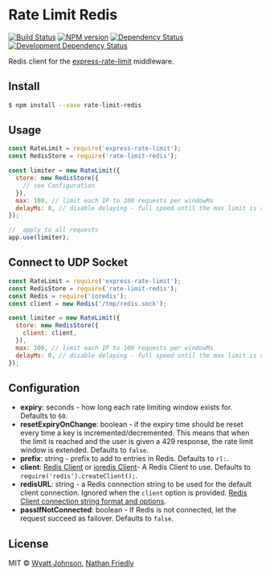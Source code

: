 # Rate Limit Redis

[![Build Status](https://secure.travis-ci.org/wyattjoh/rate-limit-redis.png?branch=master)](http://travis-ci.org/wyattjoh/rate-limit-redis)
[![NPM version](http://badge.fury.io/js/rate-limit-redis.png)](https://npmjs.org/package/rate-limit-redis 'View this project on NPM')
[![Dependency Status](https://david-dm.org/wyattjoh/rate-limit-redis.png?theme=shields.io)](https://david-dm.org/wyattjoh/rate-limit-redis)
[![Development Dependency Status](https://david-dm.org/wyattjoh/rate-limit-redis/dev-status.png?theme=shields.io)](https://david-dm.org/wyattjoh/rate-limit-redis#info=devDependencies)

Redis client for the [express-rate-limit](https://github.com/nfriedly/express-rate-limit) middleware.

## Install

```sh
$ npm install --save rate-limit-redis
```

## Usage

```js
const RateLimit = require('express-rate-limit');
const RedisStore = require('rate-limit-redis');

const limiter = new RateLimit({
  store: new RedisStore({
    // see Configuration
  }),
  max: 100, // limit each IP to 100 requests per windowMs
  delayMs: 0, // disable delaying - full speed until the max limit is reached
});

//  apply to all requests
app.use(limiter);
```

## Connect to UDP Socket

```js
const RateLimit = require('express-rate-limit');
const RedisStore = require('rate-limit-redis');
const Redis = require('ioredis');
const client = new Redis('/tmp/redis.sock');

const limiter = new RateLimit({
  store: new RedisStore({
    client: client,
  }),
  max: 100, // limit each IP to 100 requests per windowMs
  delayMs: 0, // disable delaying - full speed until the max limit is reached
});
```

## Configuration

- **expiry**: seconds - how long each rate limiting window exists for. Defaults to `60`.
- **resetExpiryOnChange**: boolean - if the expiry time should be reset every time a key is incremented/decremented. This means that when the limit is reached and the user is given a 429 response, the rate limit window is extended. Defaults to `false`.
- **prefix**: string - prefix to add to entries in Redis. Defaults to `rl:`.
- **client**: [Redis Client](https://github.com/NodeRedis/node_redis) or [ioredis Client](https://github.com/luin/ioredis)- A Redis Client to use. Defaults to `require('redis').createClient();`.
- **redisURL**: string - a Redis connection string to be used for the default client connection. Ignored when the `client` option is provided. [Redis Client connection string format and options](https://github.com/NodeRedis/node_redis#rediscreateclient).
- **passIfNotConnected**: boolean - If Redis is not connected, let the request succeed as failover. Defaults to `false`.

## License

MIT © [Wyatt Johnson](https://wyattjoh.ca/), [Nathan Friedly](http://nfriedly.com/)

